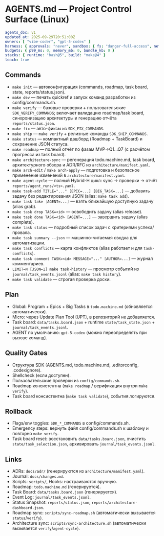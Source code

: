 # AGENTS.md — Project Control Surface (Linux)

```yaml
agents_doc: v1
updated_at: 2025-09-29T20:51:00Z
owners: [ "vibe-coder", "gpt-5-codex" ]
harness: { approvals: "never", sandbox: { fs: "danger-full-access", net: "enabled" } }
budgets: { p99_ms: 0, memory_mb: 0, bundle_kb: 0 }
stacks: { runtime: "bash@5", build: "make@4" }
teach: true
```
## Commands
- `make init` — автоконфигурация (commands, roadmap, task board, state, reports/status.json).
- `make dev` — печать quickref и запуск команд разработки из config/commands.sh.
- `make verify` — базовые проверки + пользовательские `SDK_VERIFY_COMMANDS`; включает валидацию roadmap/task board, синхронизацию архитектуры и генерацию отчёта `reports/status.json`.
- `make fix` — авто-фиксы из `SDK_FIX_COMMANDS`.
- `make ship` — `make verify` + релизные команды `SDK_SHIP_COMMANDS`.
- `make status` — компактный дашборд (Roadmap + TaskBoard) и сохранение JSON статуса.
- `make roadmap` — полный отчёт по фазам MVP→Q1…Q7 (с расчётом прогресса из task board).
- `make architecture-sync` — регенерация todo.machine.md, task board, архитектурного обзора и ADR/RFC из `architecture/manifest.yaml`.
- `make arch-edit` / `make arch-apply` — подготовка и безопасное применение изменений в `architecture/manifest.yaml`.
- `make agent-cycle` — полный Hybrid-H цикл: sync → проверки → отчёт `reports/agent_runs/<ts>.yaml`.
- `make task-add TITLE="..." [EPIC=...] [BIG_TASK=...]` — добавить задачу без редактирования JSON (alias: `make task add`).
- `make task take [AGENT=...]` — взять ближайшую доступную задачу (alias grab).
- `make task drop TASK=<id>` — освободить задачу (alias release).
- `make task done TASK=<id> [AGENT=...]` — завершить задачу (alias complete).
- `make task status` — подробный список задач с критериями успеха/провала.
- `make task summary --json` — машинно-читаемая сводка для автоматизации.
- `make task conflicts` — карта конфликтов (alias работает и для `task-conflicts`).
- `make task comment TASK=<id> MESSAGE="..." [AUTHOR=...]` — журнал комментариев.
- `LIMIT=N [JSON=1] make task-history` — просмотр событий из `journal/task_events.jsonl` (alias: `make task history`).
- `make task validate` — строгая проверка доски.

## Plan
- Global: Program + Epics + Big Tasks в `todo.machine.md` (обновляется автоматически).
- Micro: через Update Plan Tool (UPT), в репозиторий не добавляется.
- Task board: `data/tasks.board.json` + runtime `state/task_state.json` + `journal/task_events.jsonl`.
- AGENT по умолчанию: `gpt-5-codex` (можно переопределять при вызове команд).

## Quality Gates
- Структура SDK (AGENTS.md, todo.machine.md, .editorconfig, .codexignore).
- Shellcheck (если доступен).
- Пользовательские проверки из `config/commands.sh`.
- Roadmap консистентна (`make roadmap` / верификация внутри `make verify`).
- Task board консистентна (`make task validate`), события логируются.

## Rollback
- Flags/env toggles: `SDK_*_COMMANDS` в config/commands.sh.
- Emergency steps: вернуть файл config/commands.sh к шаблону и повторно `make verify`.
- Task board reset: восстановить `data/tasks.board.json`, очистить `state/task_selection.json`, архивировать `journal/task_events.jsonl`.

## Links
- ADRs: `docs/adr/` (генерируются из `architecture/manifest.yaml`).
- Journal: `docs/changes.md`.
- Scripts: `scripts/`, Hooks: настраиваются вручную.
- Roadmap: `todo.machine.md` (генерируется).
- Task Board: `data/tasks.board.json` (генерируется).
- Event Log: `journal/task_events.jsonl`.
- Status Snapshot: `reports/status.json`, `reports/architecture-dashboard.json`.
- Roadmap sync: `scripts/sync-roadmap.sh` (автоматически вызывается `status`/`verify`).
- Architecture sync: `scripts/sync-architecture.sh` (автоматически вызывается `verify`/`agent-cycle`).
